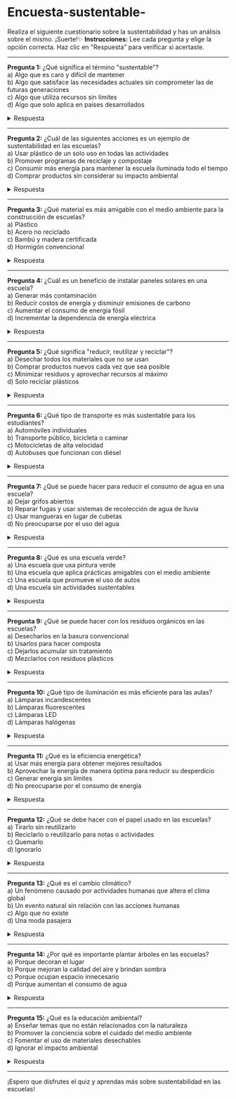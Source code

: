 # Encuesta-sustentable-
Realiza el siguiente cuestionario sobre la sustentabilidad y has un análisis sobre el mismo. ¡Suerte!✨️
**Instrucciones:** Lee cada pregunta y elige la opción correcta. Haz clic en "Respuesta" para verificar si acertaste.

---

**Pregunta 1:** ¿Qué significa el término "sustentable"?  
a) Algo que es caro y difícil de mantener  
b) Algo que satisface las necesidades actuales sin comprometer las de futuras generaciones  
c) Algo que utiliza recursos sin límites  
d) Algo que solo aplica en países desarrollados  

<details>
<summary>Respuesta</summary>
La respuesta es **b) Algo que satisface las necesidades actuales sin comprometer las de futuras generaciones**.
</details>

---

**Pregunta 2:** ¿Cuál de las siguientes acciones es un ejemplo de sustentabilidad en las escuelas?  
a) Usar plástico de un solo uso en todas las actividades  
b) Promover programas de reciclaje y compostaje  
c) Consumir más energía para mantener la escuela iluminada todo el tiempo  
d) Comprar productos sin considerar su impacto ambiental  

<details>
<summary>Respuesta</summary>
La respuesta es **b) Promover programas de reciclaje y compostaje**.
</details>

---

**Pregunta 3:** ¿Qué material es más amigable con el medio ambiente para la construcción de escuelas?  
a) Plástico  
b) Acero no reciclado  
c) Bambú y madera certificada  
d) Hormigón convencional  

<details>
<summary>Respuesta</summary>
La respuesta es **c) Bambú y madera certificada**.
</details>

---

**Pregunta 4:** ¿Cuál es un beneficio de instalar paneles solares en una escuela?  
a) Generar más contaminación  
b) Reducir costos de energía y disminuir emisiones de carbono  
c) Aumentar el consumo de energía fósil  
d) Incrementar la dependencia de energía eléctrica  

<details>
<summary>Respuesta</summary>
La respuesta es **b) Reducir costos de energía y disminuir emisiones de carbono**.
</details>

---

**Pregunta 5:** ¿Qué significa "reducir, reutilizar y reciclar"?  
a) Desechar todos los materiales que no se usan  
b) Comprar productos nuevos cada vez que sea posible  
c) Minimizar residuos y aprovechar recursos al máximo  
d) Solo reciclar plásticos  

<details>
<summary>Respuesta</summary>
La respuesta es **c) Minimizar residuos y aprovechar recursos al máximo**.
</details>

---

**Pregunta 6:** ¿Qué tipo de transporte es más sustentable para los estudiantes?  
a) Automóviles individuales  
b) Transporte público, bicicleta o caminar  
c) Motocicletas de alta velocidad  
d) Autobuses que funcionan con diésel  

<details>
<summary>Respuesta</summary>
La respuesta es **b) Transporte público, bicicleta o caminar**.
</details>

---

**Pregunta 7:** ¿Qué se puede hacer para reducir el consumo de agua en una escuela?  
a) Dejar grifos abiertos  
b) Reparar fugas y usar sistemas de recolección de agua de lluvia  
c) Usar mangueras en lugar de cubetas  
d) No preocuparse por el uso del agua  

<details>
<summary>Respuesta</summary>
La respuesta es **b) Reparar fugas y usar sistemas de recolección de agua de lluvia**.
</details>

---

**Pregunta 8:** ¿Qué es una escuela verde?  
a) Una escuela que usa pintura verde  
b) Una escuela que aplica prácticas amigables con el medio ambiente  
c) Una escuela que promueve el uso de autos  
d) Una escuela sin actividades sustentables  

<details>
<summary>Respuesta</summary>
La respuesta es **b) Una escuela que aplica prácticas amigables con el medio ambiente**.
</details>

---

**Pregunta 9:** ¿Qué se puede hacer con los residuos orgánicos en las escuelas?  
a) Desecharlos en la basura convencional  
b) Usarlos para hacer composta  
c) Dejarlos acumular sin tratamiento  
d) Mezclarlos con residuos plásticos  

<details>
<summary>Respuesta</summary>
La respuesta es **b) Usarlos para hacer composta**.
</details>

---

**Pregunta 10:** ¿Qué tipo de iluminación es más eficiente para las aulas?  
a) Lámparas incandescentes  
b) Lámparas fluorescentes  
c) Lámparas LED  
d) Lámparas halógenas  

<details>
<summary>Respuesta</summary>
La respuesta es **c) Lámparas LED**.
</details>

---

**Pregunta 11:** ¿Qué es la eficiencia energética?  
a) Usar más energía para obtener mejores resultados  
b) Aprovechar la energía de manera óptima para reducir su desperdicio  
c) Generar energía sin límites  
d) No preocuparse por el consumo de energía  

<details>
<summary>Respuesta</summary>
La respuesta es **b) Aprovechar la energía de manera óptima para reducir su desperdicio**.
</details>

---

**Pregunta 12:** ¿Qué se debe hacer con el papel usado en las escuelas?  
a) Tirarlo sin reutilizarlo  
b) Reciclarlo o reutilizarlo para notas o actividades  
c) Quemarlo  
d) Ignorarlo  

<details>
<summary>Respuesta</summary>
La respuesta es **b) Reciclarlo o reutilizarlo para notas o actividades**.
</details>

---

**Pregunta 13:** ¿Qué es el cambio climático?  
a) Un fenómeno causado por actividades humanas que altera el clima global  
b) Un evento natural sin relación con las acciones humanas  
c) Algo que no existe  
d) Una moda pasajera  

<details>
<summary>Respuesta</summary>
La respuesta es **a) Un fenómeno causado por actividades humanas que altera el clima global**.
</details>

---

**Pregunta 14:** ¿Por qué es importante plantar árboles en las escuelas?  
a) Porque decoran el lugar  
b) Porque mejoran la calidad del aire y brindan sombra  
c) Porque ocupan espacio innecesario  
d) Porque aumentan el consumo de agua  

<details>
<summary>Respuesta</summary>
La respuesta es **b) Porque mejoran la calidad del aire y brindan sombra**.
</details>

---

**Pregunta 15:** ¿Qué es la educación ambiental?  
a) Enseñar temas que no están relacionados con la naturaleza  
b) Promover la conciencia sobre el cuidado del medio ambiente  
c) Fomentar el uso de materiales desechables  
d) Ignorar el impacto ambiental  

<details>
<summary>Respuesta</summary>
La respuesta es **b) Promover la conciencia sobre el cuidado del medio ambiente**.
</details>

---

¡Espero que disfrutes el quiz y aprendas más sobre sustentabilidad en las escuelas!
